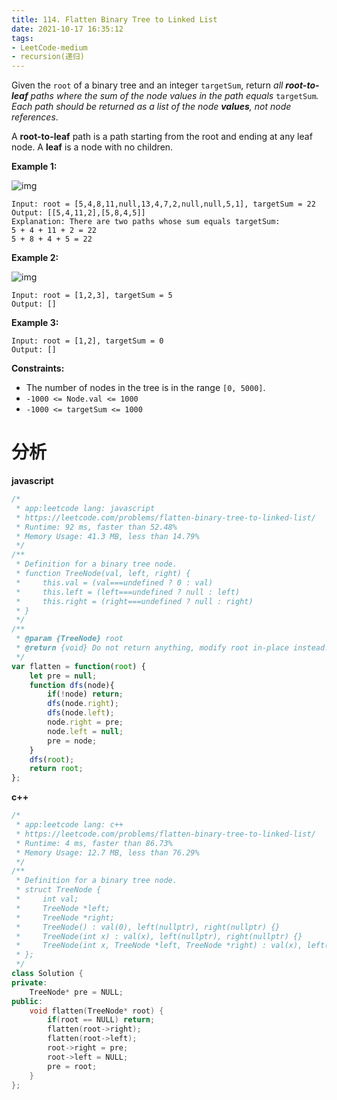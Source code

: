 ```yaml
---
title: 114. Flatten Binary Tree to Linked List
date: 2021-10-17 16:35:12
tags:
- LeetCode-medium
- recursion(递归)
---
```


Given the `root` of a binary tree and an integer `targetSum`, return *all **root-to-leaf** paths where the sum of the node values in the path equals* `targetSum`*. Each path should be returned as a list of the node **values**, not node references*.

A **root-to-leaf** path is a path starting from the root and ending at any leaf node. A **leaf** is a node with no children.

 

**Example 1:**

![img](https://assets.leetcode.com/uploads/2021/01/18/pathsumii1.jpg)

```
Input: root = [5,4,8,11,null,13,4,7,2,null,null,5,1], targetSum = 22
Output: [[5,4,11,2],[5,8,4,5]]
Explanation: There are two paths whose sum equals targetSum:
5 + 4 + 11 + 2 = 22
5 + 8 + 4 + 5 = 22
```

<!-- more -->

**Example 2:**

![img](https://assets.leetcode.com/uploads/2021/01/18/pathsum2.jpg)

```
Input: root = [1,2,3], targetSum = 5
Output: []
```

**Example 3:**

```
Input: root = [1,2], targetSum = 0
Output: []
```

 

**Constraints:**

- The number of nodes in the tree is in the range `[0, 5000]`.
- `-1000 <= Node.val <= 1000`
- `-1000 <= targetSum <= 1000`

# 分析

**javascript**

```js
/*
 * app:leetcode lang: javascript
 * https://leetcode.com/problems/flatten-binary-tree-to-linked-list/
 * Runtime: 92 ms, faster than 52.48% 
 * Memory Usage: 41.3 MB, less than 14.79%
 */
/**
 * Definition for a binary tree node.
 * function TreeNode(val, left, right) {
 *     this.val = (val===undefined ? 0 : val)
 *     this.left = (left===undefined ? null : left)
 *     this.right = (right===undefined ? null : right)
 * }
 */
/**
 * @param {TreeNode} root
 * @return {void} Do not return anything, modify root in-place instead.
 */
var flatten = function(root) {
    let pre = null;
    function dfs(node){
        if(!node) return;
        dfs(node.right);
        dfs(node.left);
        node.right = pre;
        node.left = null;
        pre = node;
    }
    dfs(root);
    return root;
};
```



**c++**

```c++
/*
 * app:leetcode lang: c++
 * https://leetcode.com/problems/flatten-binary-tree-to-linked-list/
 * Runtime: 4 ms, faster than 86.73% 
 * Memory Usage: 12.7 MB, less than 76.29%
 */
/**
 * Definition for a binary tree node.
 * struct TreeNode {
 *     int val;
 *     TreeNode *left;
 *     TreeNode *right;
 *     TreeNode() : val(0), left(nullptr), right(nullptr) {}
 *     TreeNode(int x) : val(x), left(nullptr), right(nullptr) {}
 *     TreeNode(int x, TreeNode *left, TreeNode *right) : val(x), left(left), right(right) {}
 * };
 */
class Solution {
private:
    TreeNode* pre = NULL;
public:
    void flatten(TreeNode* root) {
        if(root == NULL) return;
        flatten(root->right);
        flatten(root->left);
        root->right = pre;
        root->left = NULL;
        pre = root;
    }
};
```

